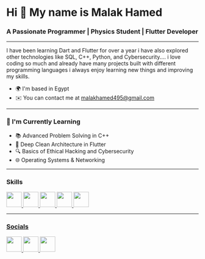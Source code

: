 <h1 >Hi 👋 My name is Malak Hamed</h1>
<h3 >A Passionate Programmer | Physics Student | Flutter Developer</h3>

---
I have been learning Dart and Flutter for over a year i have also explored other technologies like SQL, C++, Python, and Cybersecurity.... i love coding so much and already have many projects built with different programming languages i always enjoy learning new things and improving my skills. 

* 🌍 I'm based in Egypt
* ✉️ You can contact me at malakhamed495@gmail.com

---

### 🧠 I'm Currently Learning

- 📚 Advanced Problem Solving in C++
- 🧱 Deep Clean Architecture in Flutter
- 🔍 Basics of Ethical Hacking and Cybersecurity
- 🌐 Operating Systems & Networking

---

### Skills

<p >
  <a href="https://isocpp.org/" target="_blank">
    <img src="https://cdn.jsdelivr.net/gh/devicons/devicon/icons/cplusplus/cplusplus-original.svg" width="40" height="40"/>
  </a>
  <a href="https://www.python.org/" target="_blank">
    <img src="https://cdn.jsdelivr.net/gh/devicons/devicon/icons/python/python-original.svg" width="40" height="40"/>
  </a>
  <a href="https://flutter.dev/" target="_blank">
    <img src="https://cdn.jsdelivr.net/gh/devicons/devicon/icons/flutter/flutter-original.svg" width="40" height="40"/>
  </a>
  <a href="https://git-scm.com/" target="_blank">
    <img src="https://cdn.jsdelivr.net/gh/devicons/devicon/icons/git/git-original.svg" width="40" height="40"/>
  </a>
  <a href="https://www.linux.org/" target="_blank">
    <img src="https://cdn.jsdelivr.net/gh/devicons/devicon/icons/linux/linux-original.svg" width="40" height="40"/>
</p>


---
### Socials 

<p>
  <a href="https://www.linkedin.com/in/MalakHamed/">
    <img src="https://img.icons8.com/ios-filled/50/ffffff/linkedin.png" width="40"/>
  </a>
  <a href="https://github.com/MalakHamed5">
    <img src="https://img.icons8.com/ios-filled/50/ffffff/github.png" width="40"/>
  </a>
  <a href="mailto:malakhamed495@gmail.com">
    <img src="https://img.icons8.com/ios-filled/50/ffffff/gmail.png" width="40"/>
  </a>
</p>



